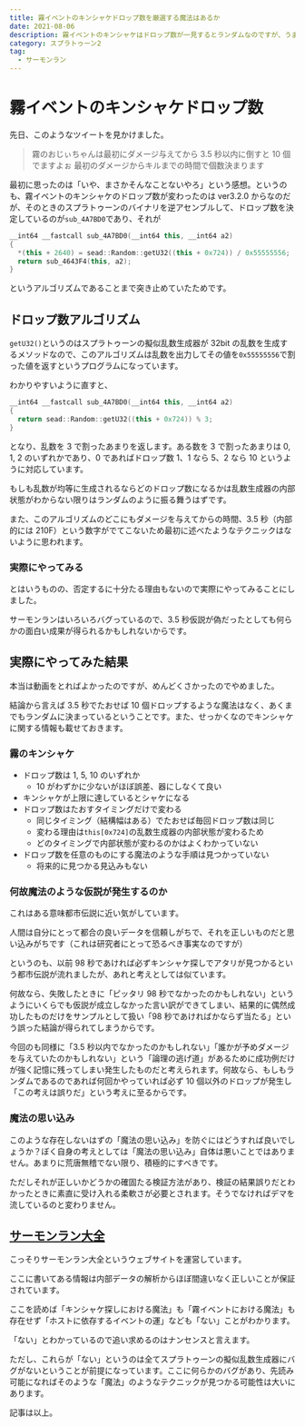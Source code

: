 ```yaml
---
title: 霧イベントのキンシャケドロップ数を厳選する魔法はあるか
date: 2021-08-06
description: 霧イベントのキンシャケはドロップ数が一見するとランダムなのですが、うまく調整する方法はあるのでしょうか？
category: スプラトゥーン2
tag:
  - サーモンラン
---
```


# 霧イベントのキンシャケドロップ数

先日、このようなツイートを見かけました。

> 霧のおじぃちゃんは最初にダメージ与えてから 3.5 秒以内に倒すと 10 個でますよぉ
> 最初のダメージからキルまでの時間で個数決まります

最初に思ったのは「いや、まさかそんなことないやろ」という感想。というのも、霧イベントのキンシャケのドロップ数が変わったのは ver3.2.0 からなのだが、そのときのスプラトゥーンのバイナリを逆アセンブルして、ドロップ数を決定しているのが`sub_4A7BD0`であり、それが

```cpp
__int64 __fastcall sub_4A7BD0(__int64 this, __int64 a2)
{
  *(this + 2640) = sead::Random::getU32((this + 0x724)) / 0x55555556;
  return sub_4643F4(this, a2);
}
```

というアルゴリズムであることまで突き止めていたためです。

## ドロップ数アルゴリズム

`getU32()`というのはスプラトゥーンの擬似乱数生成器が 32bit の乱数を生成するメソッドなので、このアルゴリズムは乱数を出力してその値を`0x55555556`で割った値を返すというプログラムになっています。

わかりやすいように直すと、

```cpp
__int64 __fastcall sub_4A7BD0(__int64 this, __int64 a2)
{
  return sead::Random::getU32((this + 0x724)) % 3;
}
```

となり、乱数を 3 で割ったあまりを返します。ある数を 3 で割ったあまりは 0, 1, 2 のいずれかであり、0 であればドロップ数 1、1 なら 5、2 なら 10 というように対応しています。

もしも乱数が均等に生成されるならどのドロップ数になるかは乱数生成器の内部状態がわからない限りはランダムのように振る舞うはずです。

また、このアルゴリズムのどこにもダメージを与えてからの時間、3.5 秒（内部的には 210F）という数字がでてこないため最初に述べたようなテクニックはないように思われます。

### 実際にやってみる

とはいうものの、否定するに十分たる理由もないので実際にやってみることにしました。

サーモンランはいろいろバグっているので、3.5 秒仮説が偽だったとしても何らかの面白い成果が得られるかもしれないからです。

## 実際にやってみた結果

本当は動画をとればよかったのですが、めんどくさかったのでやめました。

結論から言えば 3.5 秒でたおせば 10 個ドロップするような魔法はなく、あくまでもランダムに決まっているということです。また、せっかくなのでキンシャケに関する情報も載せておきます。

### 霧のキンシャケ

- ドロップ数は 1, 5, 10 のいずれか
  - 10 がわずかに少ないがほぼ誤差、器にしなくて良い
- キンシャケが上限に達しているとシャケになる
- ドロップ数はたおすタイミングだけで変わる
  - 同じタイミング（結構幅はある）でたおせば毎回ドロップ数は同じ
  - 変わる理由は`this[0x724]`の乱数生成器の内部状態が変わるため
  - どのタイミングで内部状態が変わるのかはよくわかっていない
- ドロップ数を任意のものにする魔法のような手順は見つかっていない
  - 将来的に見つかる見込みもない

### 何故魔法のような仮説が発生するのか

これはある意味都市伝説に近い気がしています。

人間は自分にとって都合の良いデータを信頼しがちで、それを正しいものだと思い込みがちです（これは研究者にとって恐るべき事実なのですが）

というのも、以前 98 秒であければ必ずキンシャケ探しでアタリが見つかるという都市伝説が流れましたが、あれと考えとしては似ています。

何故なら、失敗したときに「ピッタリ 98 秒でなかったのかもしれない」というようにいくらでも仮説が成立しなかった言い訳ができてしまい、結果的に偶然成功したものだけをサンプルとして扱い「98 秒であければかならず当たる」という誤った結論が得られてしまうからです。

今回のも同様に「3.5 秒以内でなかったのかもしれない」「誰かが予めダメージを与えていたのかもしれない」という「論理の逃げ道」があるために成功例だけが強く記憶に残ってしまい発生したものだと考えられます。何故なら、もしもランダムであるのであれば何回かやっていれば必ず 10 個以外のドロップが発生し「この考えは誤りだ」という考えに至るからです。

### 魔法の思い込み

このような存在しないはずの「魔法の思い込み」を防ぐにはどうすれば良いでしょうか？ぼく自身の考えとしては「魔法の思い込み」自体は悪いことではありません。あまりに荒唐無稽でない限り、積極的にすべきです。

ただしそれが正しいかどうかの確固たる検証方法があり、検証の結果誤りだとわかったときに素直に受け入れる柔軟さが必要とされます。そうでなければデマを流しているのと変わりません。

## [サーモンラン大全](https://overfishing.netlify.app/)

こっそりサーモンラン大全というウェブサイトを運営しています。

ここに書いてある情報は内部データの解析からほぼ間違いなく正しいことが保証されています。

ここを読めば「キンシャケ探しにおける魔法」も「霧イベントにおける魔法」も存在せず「ホストに依存するイベントの運」なども「ない」ことがわかります。

「ない」とわかっているので追い求めるのはナンセンスと言えます。

ただし、これらが「ない」というのは全てスプラトゥーンの擬似乱数生成器にバグがないということが前提になっています。ここに何らかのバグがあり、先読み可能になればそのような「魔法」のようなテクニックが見つかる可能性は大いにあります。

記事は以上。

<Amazon/>
